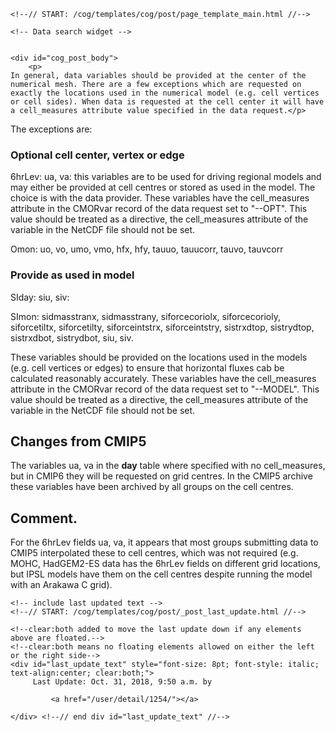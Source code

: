         

    <!--// START: /cog/templates/cog/post/page_template_main.html //-->
<!--// loading page body from page_template_main.html //-->




  	<!-- Data search widget -->
  	

    <div id="cog_post_body">
        <p>
	In general, data variables should be provided at the center of the numerical mesh. There are a few exceptions which are requested on exactly the locations used in the numerical model (e.g. cell vertices or cell sides). When data is requested at the cell center it will have a cell_measures attribute value specified in the data request.</p>
<p>
	The exceptions are:</p>
<h3>
	Optional cell center, vertex or edge</h3>
<p>
	6hrLev: ua, va: this variables are to be used for driving regional models and may either be provided at cell centres or stored as used in the model. The choice is with the data provider. These variables have the cell_measures attribute in the CMORvar record of the data request set to &quot;--OPT&quot;. This value should be treated as a directive, the cell_measures attribute of the variable in the NetCDF file should not be set.</p>
<p>
	Omon: uo, vo, umo, vmo, hfx, hfy, tauuo, tauucorr, tauvo, tauvcorr</p>
<h3>
	Provide as used in model</h3>
<p>
	SIday: siu, siv:</p>
<p>
	SImon: sidmasstranx, sidmasstrany, siforcecoriolx, siforcecorioly, siforcetiltx, siforcetilty, siforceintstrx, siforceintstry, sistrxdtop, sistrydtop, sistrxdbot, sistrydbot, siu, siv.</p>
<p>
	These variables should be provided on the locations used in the models (e.g. cell vertices or edges) to ensure that horizontal fluxes cab be calculated reasonably accurately. These variables have the cell_measures attribute in the CMORvar record of the data request set to &quot;--MODEL&quot;. This value should be treated as a directive, the cell_measures attribute of the variable in the NetCDF file should not be set.</p>
<h2>
	Changes from CMIP5</h2>
<p>
	The variables ua, va in the <strong>day</strong> table where specified with no cell_measures, but in CMIP6 they will be requested on grid centres. In the CMIP5 archive these variables have been archived by all groups on the cell centres.</p>
<h2>
	Comment.</h2>
<p>
	For the 6hrLev fields ua, va, it appears that most groups submitting data to CMIP5 interpolated these to cell centres, which was not required (e.g. MOHC, HadGEM2-ES data has the 6hrLev fields on different grid locations, but IPSL models have them on the cell centres despite running the model with an Arakawa C grid).</p>
    </div> <!--// end div id=cog_post_body //-->

    <!-- include last updated text -->
    <!--// START: /cog/templates/cog/post/_post_last_update.html //-->

    <!--clear:both added to move the last update down if any elements above are floated.-->
    <!--clear:both means no floating elements allowed on either the left or the right side-->
	<div id="last_update_text" style="font-size: 8pt; font-style: italic; text-align:center; clear:both;">
	     Last Update: Oct. 31, 2018, 9:50 a.m. by
         
             <a href="/user/detail/1254/"></a>
         
	</div> <!--// end div id="last_update_text" //-->
